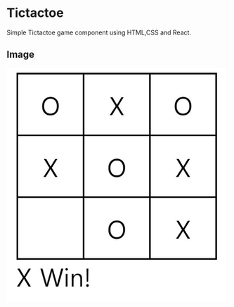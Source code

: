 # Tictactoe
Simple Tictactoe game component using HTML,CSS and React.


## Image
  
<img src="https://github.com/JinCoreana/Tictactoe/blob/main/img/img.JPG?raw=true" wdith="500px" height=auto >
